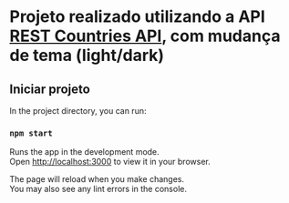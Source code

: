 # Projeto realizado utilizando a API [REST Countries API](https://restcountries.com), com mudança de tema (light/dark)

## Iniciar projeto
In the project directory, you can run:
### `npm start`

Runs the app in the development mode.\
Open [http://localhost:3000](http://localhost:3000) to view it in your browser.

The page will reload when you make changes.\
You may also see any lint errors in the console.